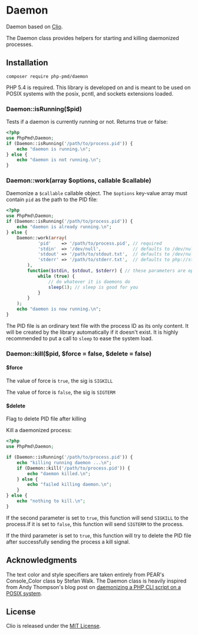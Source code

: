# Daemon
Daemon based on [Clio](https://github.com/nramenta/clio).

The Daemon class provides helpers for starting and killing daemonized processes.

## Installation
```
composer require php-pmd/daemon
```

PHP 5.4 is required. This library is developed on and is meant to be used on
POSIX systems with the posix, pcntl, and sockets extensions loaded.

### Daemon::isRunning($pid)

Tests if a daemon is currently running or not. Returns true or false:

```php
<?php
use PhpPmd\Daemon;
if (Daemon::isRunning('/path/to/process.pid')) {
    echo "daemon is running.\n";
} else {
    echo "daemon is not running.\n";
}
```

### Daemon::work(array $options, callable $callable)

Daemonize a `$callable` callable object. The `$options` key-value array must
contain `pid` as the path to the PID file:

```php
<?php
use PhpPmd\Daemon;
if (Daemon::isRunning('/path/to/process.pid')) {
    echo "daemon is already running.\n";
} else {
    Daemon::work(array(
            'pid'    => '/path/to/process.pid', // required
            'stdin'  => '/dev/null',            // defaults to /dev/null
            'stdout' => '/path/to/stdout.txt',  // defaults to /dev/null
            'stderr' => '/path/to/stderr.txt',  // defaults to php://stdout
        ),
        function($stdin, $stdout, $stderr) { // these parameters are optional
            while (true) {
                // do whatever it is daemons do
                sleep(1); // sleep is good for you
            }
        }
    );
    echo "daemon is now running.\n";
}
```

The PID file is an ordinary text file with the process ID as its only content.
It will be created by the library automatically if it doesn't exist. It is
highly recommended to put a call to `sleep` to ease the system load.

### Daemon::kill($pid, $force = false, $delete = false)

#### $force

The value of force is `true`, the sig is `SIGKILL`

The value of force is `false`, the sig is `SIGTERM`

#### $delete
Flag to delete PID file after killing

Kill a daemonized process:

```php
<?php
use PhpPmd\Daemon;

if (Daemon::isRunning('/path/to/process.pid')) {
    echo "killing running daemon ...\n";
    if (Daemon::kill('/path/to/process.pid')) {
        echo "daemon killed.\n";
    } else {
        echo "failed killing daemon.\n";
    }
} else {
    echo "nothing to kill.\n";
}
```

If the second parameter is set to `true`, this function will send `SIGKILL` to the process.If it is set to `false`, this function will send `SIGTERM` to the process.

If the third parameter is set to `true`, this function will try to delete the
PID file after successfully sending the process a kill signal. 

## Acknowledgments

The text color and style specifiers are taken entirely from PEAR's Console_Color
class by Stefan Walk. The Daemon class is heavily inspired from Andy Thompson's
blog post on [daemonizing a PHP CLI script on a POSIX system][post].

## License

Clio is released under the [MIT License][MIT].

[Composer]: http://getcomposer.org/
[MIT]: http://en.wikipedia.org/wiki/MIT_License
[post]: http://andytson.com/blog/2010/05/daemonising-a-php-cli-script-on-a-posix-system/
